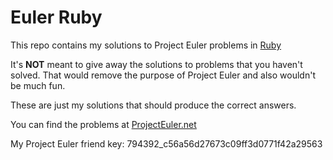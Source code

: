 # Euler Ruby

This repo contains my solutions to Project Euler problems in [Ruby][1]

It's **NOT** meant to give away the solutions to problems that you haven't solved. That would remove the purpose of Project Euler and also wouldn't be much fun.

These are just my solutions that should produce the correct answers.

You can find the problems at [ProjectEuler.net][2]

My Project Euler friend key: 794392_c56a56d27673c09ff3d0771f42a29563

[1]: https://en.wikipedia.org/wiki/Ruby_(programming_language)
[2]: https://projecteuler.net/archives

